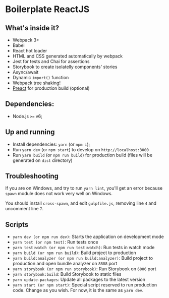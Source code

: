 # Boilerplate ReactJS

## What's inside it?

* Webpack 3+
* Babel
* React hot loader
* HTML and CSS generated automatically by webpack
* Jest for tests and Chai for assertions
* Storybook to create isolatelly components' stories
* Async/await
* Dynamic `import()` function
* Webpack tree shaking!
* [Preact](https://preactjs.com/) for production build (optional)

## Dependencies:

- Node.js `>=` v6;

## Up and running

- Install dependencies: `yarn` (or `npm i`);
- Run `yarn dev` (or `npm start`) to develop on `http://localhost:3000`
- Run `yarn build` (or `npm run build`) for production build (files will be generated on `dist` directory)

## Troubleshooting

If you are on Windows, and try to run `yarn lint`, you'll get an error
because `spawn` module does not work very well on Windows.

You should install `cross-spawn`, and edit `gulpfile.js`, removing line `4` and
uncomment line `7`.


## Scripts

- `yarn dev (or npm run dev)`: Starts the application on development mode
- `yarn test (or npm test)`: Run tests once
- `yarn test:watch (or npm run test:watch)`: Run tests in watch mode
- `yarn build (or npm run build)`: Build project to production
- `yarn build:analyzer (or npm run build:analyzer)`: Build project to production and open bundle analyzer on `8888` port
- `yarn storybook (or npm run storybook)`: Run Storybook on `6006` port
- `yarn storybook:build`: Build Storybook to static files
- `yarn update-packages`: Update all packages to the latest version
- `yarn start (or npm start)`: Special script reserved to run production code. Change as you wish. For now, it is the same as `yarn dev`.
